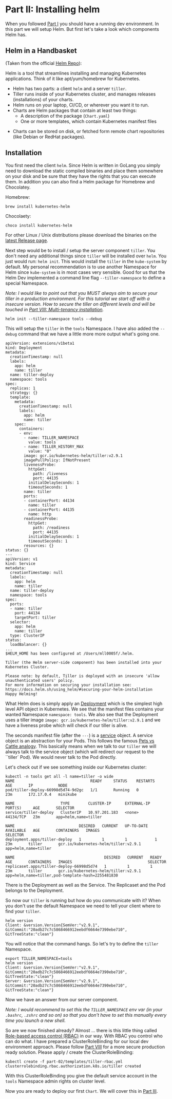 # Part II: Installing helm

When you followed [Part I](../part-01/README.md) you should have a running dev
environment. In this part we will setup Helm. But first let's take a look
which components Helm has.

## Helm in a Handbasket

(Taken from the official [Helm Repo](https://github.com/kubernetes/helm)):

Helm is a tool that streamlines installing and managing Kubernetes applications.
Think of it like apt/yum/homebrew for Kubernetes.

+ Helm has two parts: a client `helm` and a server `tiller`.
+ Tiller runs inside of your Kubernetes cluster, and manages releases
(installations) of your charts.
+ Helm runs on your laptop, CI/CD, or wherever you want it to run.
+ Charts are Helm packages that contain at least two things:
    * A description of the package (`Chart.yaml`)
    * One or more templates, which contain Kubernetes manifest files
* Charts can be stored on disk, or fetched form remote chart repositories (like
Debian or RedHat packages).

## Installation

You first need the client `helm`. Since Helm is written in GoLang you simply need
to download the static compiled binaries and place them somewhere on your disk
and be sure that they have the rights that you can execute them. In addition
you can also find a Helm package for Homebrew and Chocolatey.

Homebrew:

```
brew install kubernetes-helm
```

Chocolaety:

```
choco install kubernetes-helm
```

For other Linux / Unix distributions please download the binaries on the 
[latest Release page](https://github.com/kubernetes/helm/releases/latest).

Next step would be to install / setup the server component `tiller`. You don't
need any additional things since `tiller` will be installed over `helm`.
You just would run: `helm init`. This would install the `tiller` in the 
`kube-system` by default. My personal recommendation is to use another Namespace
for Helm since `kube-system` is in most cases very sensible. Good for us that
the Helm Dev implemented a command line flag `--tiller-namespace` to define
a special Namespace.

*Note: I would like to point out that you MUST always aim to secure your tiller
in a production environment. For this tutorial we start off with a insecure
version. How to secure the tiller on different levels and will be touched in 
[Part VIII: Multi-tenancy installation](../part-08/README.md).*

```
helm init --tiller-namespace tools --debug
```

This will setup the `tiller` in the `tools` Namespace. I have also added the
`--debug` command that we have a little more more output what's going one.

```
apiVersion: extensions/v1beta1
kind: Deployment
metadata:
  creationTimestamp: null
  labels:
    app: helm
    name: tiller
  name: tiller-deploy
  namespace: tools
spec:
  replicas: 1
  strategy: {}
  template:
    metadata:
      creationTimestamp: null
      labels:
        app: helm
        name: tiller
    spec:
      containers:
      - env:
        - name: TILLER_NAMESPACE
          value: tools
        - name: TILLER_HISTORY_MAX
          value: "0"
        image: gcr.io/kubernetes-helm/tiller:v2.9.1
        imagePullPolicy: IfNotPresent
        livenessProbe:
          httpGet:
            path: /liveness
            port: 44135
          initialDelaySeconds: 1
          timeoutSeconds: 1
        name: tiller
        ports:
        - containerPort: 44134
          name: tiller
        - containerPort: 44135
          name: http
        readinessProbe:
          httpGet:
            path: /readiness
            port: 44135
          initialDelaySeconds: 1
          timeoutSeconds: 1
        resources: {}
status: {}
---
apiVersion: v1
kind: Service
metadata:
  creationTimestamp: null
  labels:
    app: helm
    name: tiller
  name: tiller-deploy
  namespace: tools
spec:
  ports:
  - name: tiller
    port: 44134
    targetPort: tiller
  selector:
    app: helm
    name: tiller
  type: ClusterIP
status:
  loadBalancer: {}
...
$HELM_HOME has been configured at /Users/mll0005f/.helm.

Tiller (the Helm server-side component) has been installed into your Kubernetes Cluster.

Please note: by default, Tiller is deployed with an insecure 'allow unauthenticated users' policy.
For more information on securing your installation see: https://docs.helm.sh/using_helm/#securing-your-helm-installation
Happy Helming!
```

What Helm does is simply apply an [Deployment](https://kubernetes.io/docs/concepts/workloads/controllers/deployment/)
which is the simplest high level API object in Kubernetes. We see that the
manifest files contains your wanted Namespace `namespace: tools`. We also see
that the Deployment uses a tiller image `image: gcr.io/kubernetes-helm/tiller:v2.9.1`
and we have a liveness probe which will check if our tiller is alive.

The seconds manifest file (after the `---`) is a [service](https://kubernetes.io/docs/concepts/services-networking/service/) 
object. A service object is an abstraction for your Pods. This follows the
famous [Pets vs Cattle analogy](http://cloudscaling.com/blog/cloud-computing/the-history-of-pets-vs-cattle/).
This basically means when we talk to our `tiller` we will always talk to the
service object (which will redirect our request to the ``tiller` Pod). We would
never talk to the Pod directly.

Let's check out if we see something inside our Kubernetes cluster:

```
kubectl -n tools get all -l name=tiller -o wide
NAME                                 READY     STATUS    RESTARTS   AGE       IP           NODE
pod/tiller-deploy-66998d5d74-9d2gc   1/1       Running   0          23m       172.17.0.4   minikube

NAME                    TYPE        CLUSTER-IP      EXTERNAL-IP   PORT(S)     AGE       SELECTOR
service/tiller-deploy   ClusterIP   10.97.201.183   <none>        44134/TCP   23m       app=helm,name=tiller

NAME                            DESIRED   CURRENT   UP-TO-DATE   AVAILABLE   AGE       CONTAINERS   IMAGES                                 SELECTOR
deployment.apps/tiller-deploy   1         1         1            1           23m       tiller       gcr.io/kubernetes-helm/tiller:v2.9.1   app=helm,name=tiller

NAME                                       DESIRED   CURRENT   READY     AGE       CONTAINERS   IMAGES                                 SELECTOR
replicaset.apps/tiller-deploy-66998d5d74   1         1         1         23m       tiller       gcr.io/kubernetes-helm/tiller:v2.9.1   app=helm,name=tiller,pod-template-hash=2255481830
```

There is the Deployment as well as the Service. The Replicaset and the Pod belongs
to the Deployment.

So now our `tiller` is running but how do you communicate with it? When you don't
use the default Namespace we need to tell your client where to find your `tiller`.

```
helm version
Client: &version.Version{SemVer:"v2.9.1", GitCommit:"20adb27c7c5868466912eebdf6664e7390ebe710", GitTreeState:"clean"}
```

You will notice that the command hangs. So let's try to define the `tiller` 
Namespace.

````
export TILLER_NAMESPACE=tools
helm version
Client: &version.Version{SemVer:"v2.9.1", GitCommit:"20adb27c7c5868466912eebdf6664e7390ebe710", GitTreeState:"clean"}
Server: &version.Version{SemVer:"v2.9.1", GitCommit:"20adb27c7c5868466912eebdf6664e7390ebe710", GitTreeState:"clean"}
````

Now we have an answer from our server component. 

_Note: I would recommend to set this the `TILLER_NAMESPACE` env var (in your
`.bashrc`, `.zshrc` and so on) so that you don't have to set this manually every
time you launch a new shell._

So are we now finished already? Almost ... there is this little thing called
[Role-based access control (RBAC)](https://kubernetes.io/docs/reference/access-authn-authz/rbac/)
in our way. With RBAC you control who can do what. I have prepared a
ClusterRoleBinding for our local dev environment approach. Please follow 
[Part VIII](../part-08/README.md) for a more secure production ready solution.
Please apply / create the ClusterRoleBinding:

```
kubectl create -f part-02/templates/tiller-rbac.yml
clusterrolebinding.rbac.authorization.k8s.io/tiller created
```

With this ClusterRoleBinding you give the default service account in the `tools`
Namespace admin rights on cluster level.

Now you are ready to deploy our first `Chart`. We will cover this in
[Part III](../part-03/README.md).
